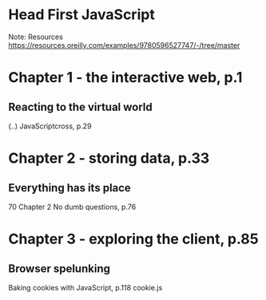 # Head First JavaScript

Note:
Resources
https://resources.oreilly.com/examples/9780596527747/-/tree/master

# Chapter 1 - the interactive web, p.1
## Reacting to the virtual world
(..)
JavaScriptcross, p.29


# Chapter 2 - storing data, p.33
## Everything has its place

70 Chapter 2
No dumb questions, p.76

# Chapter 3 - exploring the client, p.85
## Browser spelunking

Baking cookies with JavaScript, p.118
    cookie.js
